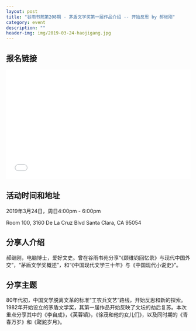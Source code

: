 ```yaml
---
layout: post
title: "谷雨书苑第208期 - 茅盾文学奖第一届作品介绍 -- 开始反思 by 郝继刚"
category: event
description: ""
header-img: img/2019-03-24-haojigang.jpg
---
```


## 报名链接
<div style="width:100%; text-align:left;" ><iframe src="//eventbrite.com/tickets-external?eid=58969396051&ref=etckt" frameborder="0" height="300" width="100%" vspace="0" hspace="0" marginheight="5" marginwidth="5" scrolling="auto" allowtransparency="true"></iframe></div>

## 活动时间和地址
2019年3月24日，周日4:00pm - 6:00pm

Room 100, 3160 De La Cruz Blvd Santa Clara, CA 95054


## 分享人介绍
郝继刚，电脑博士，爱好文史。曾在谷雨书苑分享“《顾维钧回忆录》与现代中国外交”，“茅盾文学奖概述”，和“《中国现代文学三十年》与《中国现代小说史》”。

## 分享主题
80年代初，中国文学脱离文革的标准“工农兵文艺”路线，开始反思和新的探索。1982年开始设立的茅盾文学奖，其第一届作品开始反映了文坛的劫后复苏。本次重点分享其中的《李自成》，《芙蓉镇》，《徐茂和他的女儿们》，以及同时期的《青春万岁》和《蹉跎岁月》。

